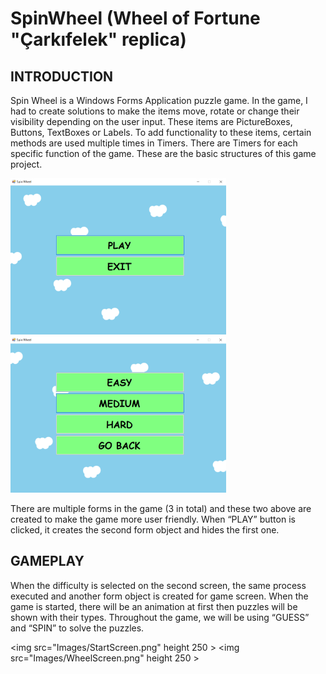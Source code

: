 # SpinWheel  (Wheel of Fortune "Çarkıfelek" replica)


## **INTRODUCTION**
Spin Wheel is a Windows Forms Application puzzle game. In the game, I had to create solutions to make the items move, rotate or change their visibility depending on the user input. These items are PictureBoxes, Buttons, TextBoxes or Labels. To add functionality to these items, certain methods are used multiple times in Timers. There are Timers for each specific function of the game. These are the basic structures of this game project. 

<img src="Images/spinwheelstart.png" height="250" > <img src="Images/spinwheeldiff.png" height="250" >

There are multiple forms in the game (3 in total) and these two above are created to make the game more user friendly. When “PLAY” button is clicked, it creates the second form object and hides the first one.

## **GAMEPLAY**
When the difficulty is selected on the second screen, the same process executed and another form object is created for game screen. When the game is started, there will be an animation at first then puzzles will be shown with their types. Throughout the game, we will be using “GUESS” and “SPIN”  to solve the puzzles.

<img src="Images/StartScreen.png" height 250 > <img src="Images/WheelScreen.png" height 250 >











































